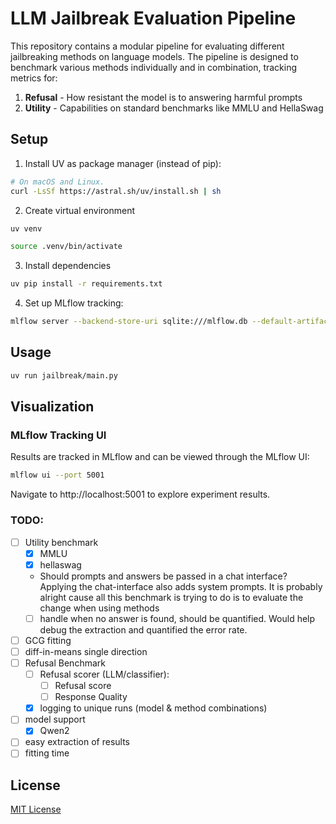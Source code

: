 # LLM Jailbreak Evaluation Pipeline

This repository contains a modular pipeline for evaluating different jailbreaking methods on language models. The pipeline is designed to benchmark various methods individually and in combination, tracking metrics for:

1. **Refusal** - How resistant the model is to answering harmful prompts
2. **Utility** - Capabilities on standard benchmarks like MMLU and HellaSwag
<!-- 3. **Cost** - Computational expense in both fitting and inference time -->

## Setup

1. Install UV as package manager (instead of pip):
```sh
# On macOS and Linux.
curl -LsSf https://astral.sh/uv/install.sh | sh
```

2. Create virtual environment
```sh
uv venv
```

```sh
source .venv/bin/activate
```

3. Install dependencies
```sh
uv pip install -r requirements.txt
```

4. Set up MLflow tracking:
```sh
mlflow server --backend-store-uri sqlite:///mlflow.db --default-artifact-root ./mlruns
```
<!-- 5. Secrets
populate `.env` with your `HUGGINGFACE_HUB_TOKEN`
```sh
export $(cat .env | xargs)
```
6. Head to Hugging Face and get access to downloading models
e.g. [meta-llama/Llama-2-7b](https://huggingface.co/meta-llama/Llama-2-7b) -->

## Usage
```sh
uv run jailbreak/main.py
```

## Visualization

### MLflow Tracking UI

Results are tracked in MLflow and can be viewed through the MLflow UI:

```bash
mlflow ui --port 5001
```

Navigate to http://localhost:5001 to explore experiment results. 

### TODO:
- [ ] Utility benchmark
    - [x] MMLU
    - [x] hellaswag
    - Should prompts and answers be passed in a chat interface? Applying the chat-interface also adds system prompts. It is probably alright cause all this benchmark is trying to do is to evaluate the change when using methods
    - [ ] handle when no answer is found, should be quantified. Would help debug the extraction and quantified the error rate. 
- [ ] GCG fitting
- [ ] diff-in-means single direction
- [ ] Refusal Benchmark 
    - [ ] Refusal scorer (LLM/classifier):
        - [ ] Refusal score
        - [ ] Response Quality
    - [x] logging to unique runs (model & method combinations)
- [ ] model support
    - [x] Qwen2

- [ ] easy extraction of results
- [ ] fitting time

## License

[MIT License](LICENSE)
